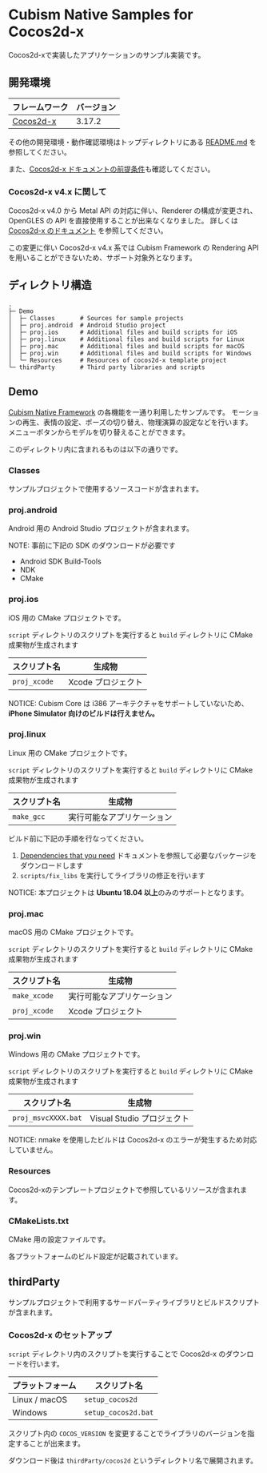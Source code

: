 # Cubism Native Samples for Cocos2d-x

Cocos2d-xで実装したアプリケーションのサンプル実装です。


## 開発環境

| フレームワーク | バージョン |
| --- | --- |
| [Cocos2d-x] | 3.17.2 |

その他の開発環境・動作確認環境はトップディレクトリにある [README.md](../../README.md) を参照してください。

また、[Cocos2d-x ドキュメントの前提条件]も確認してください。

[Cocos2d-x ドキュメントの前提条件]: https://docs.cocos2d-x.org/cocos2d-x/v3/en/installation/prerequisites.html

### Cocos2d-x v4.x に関して

Cocos2d-x v4.0 から Metal API の対応に伴い、Renderer の構成が変更され、OpenGLES の API を直接使用することが出来なくなりました。
詳しくは [Cocos2d-x のドキュメント](https://docs.cocos2d-x.org/cocos2d-x/v4/en/upgradeGuide/) を参照してください。

この変更に伴い Cocos2d-x v4.x 系では Cubism Framework の Rendering API を用いることができないため、サポート対象外となります。


## ディレクトリ構造

```
.
├─ Demo
│  ├─ Classes       # Sources for sample projects
│  ├─ proj.android  # Android Studio project
│  ├─ proj.ios      # Additional files and build scripts for iOS
│  ├─ proj.linux    # Additional files and build scripts for Linux
│  ├─ proj.mac      # Additional files and build scripts for macOS
│  ├─ proj.win      # Additional files and build scripts for Windows
│  └─ Resources     # Resources of cocos2d-x template project
└─ thirdParty       # Third party libraries and scripts
```


## Demo

[Cubism Native Framework] の各機能を一通り利用したサンプルです。
モーションの再生、表情の設定、ポーズの切り替え、物理演算の設定などを行います。
メニューボタンからモデルを切り替えることができます。

[Cubism Native Framework]: https://github.com/Live2D/CubismNativeFramework

このディレクトリ内に含まれるものは以下の通りです。

### Classes

サンプルプロジェクトで使用するソースコードが含まれます。

### proj.android

Android 用の Android Studio プロジェクトが含まれます。

NOTE: 事前に下記の SDK のダウンロードが必要です

* Android SDK Build-Tools
* NDK
* CMake

### proj.ios

iOS 用の CMake プロジェクトです。

`script` ディレクトリのスクリプトを実行すると `build` ディレクトリに CMake 成果物が生成されます

| スクリプト名 | 生成物 |
| --- | --- |
| `proj_xcode` | Xcode プロジェクト |

NOTICE: Cubism Core は i386 アーキテクチャをサポートしていないため、**iPhone Simulator 向けのビルドは行えません。**

### proj.linux

Linux 用の CMake プロジェクトです。

`script` ディレクトリのスクリプトを実行すると `build` ディレクトリに CMake 成果物が生成されます

| スクリプト名 | 生成物 |
| --- | --- |
| `make_gcc` | 実行可能なアプリケーション |

ビルド前に下記の手順を行なってください。

1. [Dependencies that you need] ドキュメントを参照して必要なパッケージをダウンロードします
2. `scripts/fix_libs` を実行してライブラリの修正を行います

[Dependencies that you need]: https://docs.cocos2d-x.org/cocos2d-x/v3/en/installation/Linux.html#dependencies-that-you-need

NOTICE: 本プロジェクトは **Ubuntu 18.04 以上**のみのサポートとなります。

### proj.mac

macOS 用の CMake プロジェクトです。

`script` ディレクトリのスクリプトを実行すると `build` ディレクトリに CMake 成果物が生成されます

| スクリプト名 | 生成物 |
| --- | --- |
| `make_xcode` | 実行可能なアプリケーション |
| `proj_xcode` | Xcode プロジェクト |

### proj.win

Windows 用の CMake プロジェクトです。

`script` ディレクトリのスクリプトを実行すると `build` ディレクトリに CMake 成果物が生成されます

| スクリプト名 | 生成物 |
| --- | --- |
| `proj_msvcXXXX.bat` | Visual Studio プロジェクト |

NOTICE: nmake を使用したビルドは Cocos2d-x のエラーが発生するため対応していません。

### Resources

Cocos2d-xのテンプレートプロジェクトで参照しているリソースが含まれます。

### CMakeLists.txt

CMake 用の設定ファイルです。

各プラットフォームのビルド設定が記載されています。


## thirdParty

サンプルプロジェクトで利用するサードパーティライブラリとビルドスクリプトが含まれます。

### Cocos2d-x のセットアップ

`script` ディレクトリ内のスクリプトを実行することで Cocos2d-x のダウンロードを行います。

| プラットフォーム | スクリプト名 |
| --- | --- |
| Linux / macOS | `setup_cocos2d` |
| Windows | `setup_cocos2d.bat` |

スクリプト内の `COCOS_VERSION` を変更することでライブラリのバージョンを指定することが出来ます。

ダウンロード後は `thirdParty/cocos2d` というディレクトリ名で展開されます。

[Cocos2d-x]: https://cocos2d-x.org/
